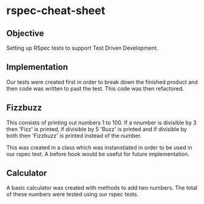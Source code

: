 # rspec-cheat-sheet

## Objective

Setting up RSpec tests to support Test Driven Development. 

## Implementation

Our tests were created first in order to break down the finished product and then code was written to past the test. This code was then refactored.

## Fizzbuzz
This consists of printing out numbers 1 to 100. If a nnumber is divisible by 3 then 'Fizz' is printed, if divisible by 5 'Buzz' is printed and if divisible by both then 'Fizzbuzz' is printed instead of the number.

This was created in a class which was instanstiated in order to be used in our rspec test. A before hook would be useful for future implementation.

## Calculator
A basic calculator was created with methods to add two numbers. The total of these numbers were tested using our rspec tests.
